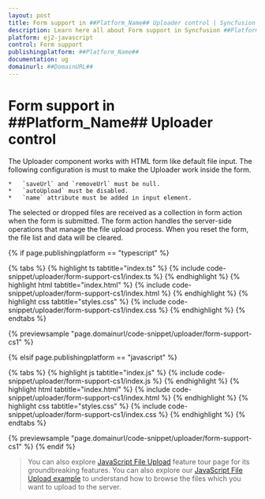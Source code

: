 ```yaml
---
layout: post
title: Form support in ##Platform_Name## Uploader control | Syncfusion
description: Learn here all about Form support in Syncfusion ##Platform_Name## Uploader control of Syncfusion Essential JS 2 and more.
platform: ej2-javascript
control: Form support 
publishingplatform: ##Platform_Name##
documentation: ug
domainurl: ##DomainURL##
---
```


# Form support in ##Platform_Name## Uploader control

The Uploader component works with HTML form like default file input. The following configuration is must to make the Uploader work inside the form.

    *   `saveUrl` and `removeUrl` must be null.
    *   `autoUpload` must be disabled.
    *   `name` attribute must be added in input element.

The selected or dropped files are received as a collection in form action when the form is submitted. The form action handles the server-side operations that manage the file upload process. When you reset the form, the file list and data will be cleared.

{% if page.publishingplatform == "typescript" %}

 {% tabs %}
{% highlight ts tabtitle="index.ts" %}
{% include code-snippet/uploader/form-support-cs1/index.ts %}
{% endhighlight %}
{% highlight html tabtitle="index.html" %}
{% include code-snippet/uploader/form-support-cs1/index.html %}
{% endhighlight %}
{% highlight css tabtitle="styles.css" %}
{% include code-snippet/uploader/form-support-cs1/index.css %}
{% endhighlight %}
{% endtabs %}
        
{% previewsample "page.domainurl/code-snippet/uploader/form-support-cs1" %}

{% elsif page.publishingplatform == "javascript" %}

{% tabs %}
{% highlight js tabtitle="index.js" %}
{% include code-snippet/uploader/form-support-cs1/index.js %}
{% endhighlight %}
{% highlight html tabtitle="index.html" %}
{% include code-snippet/uploader/form-support-cs1/index.html %}
{% endhighlight %}
{% highlight css tabtitle="styles.css" %}
{% include code-snippet/uploader/form-support-cs1/index.css %}
{% endhighlight %}
{% endtabs %}

{% previewsample "page.domainurl/code-snippet/uploader/form-support-cs1" %}
{% endif %}

> You can also explore [JavaScript File Upload](https://www.syncfusion.com/javascript-ui-controls/js-file-upload) feature tour page for its groundbreaking features. You can also explore our [JavaScript File Upload example](https://ej2.syncfusion.com/demos/#/material/uploader/default.html) to understand how to browse the files which you want to upload to the server.
